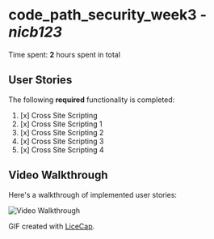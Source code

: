 # code_path_security_week3 - *nicb123* 

Time spent: **2** hours spent in total 

## User Stories

The following **required** functionality is completed:

1. [x]  Cross Site Scripting
2. [x]  Cross Site Scripting 1
3. [x]  Cross Site Scripting 2
4. [x]  Cross Site Scripting 3
5. [x]  Cross Site Scripting 4


## Video Walkthrough

Here's a walkthrough of implemented user stories:

<img src='https://github.com/nicb55/week3/blob/master/week3_xss.gif?raw=true' title='Video Walkthrough' width='' alt='Video Walkthrough' />

GIF created with [LiceCap](http://www.cockos.com/licecap/).
